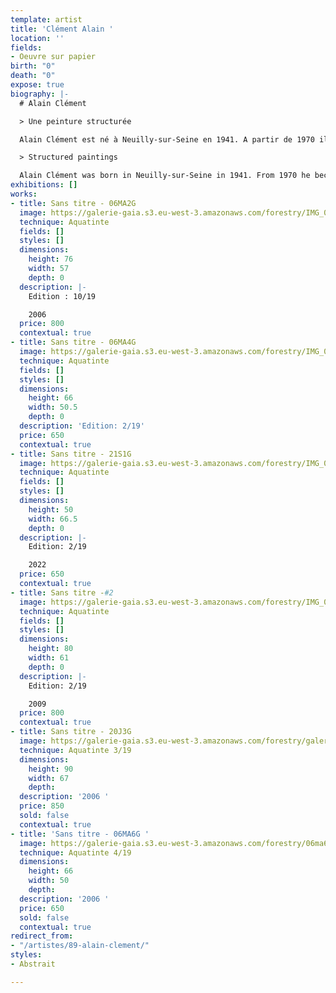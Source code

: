 ```yaml
---
template: artist
title: 'Clément Alain '
location: ''
fields:
- Oeuvre sur papier
birth: "0"
death: "0"
expose: true
biography: |-
  # Alain Clément

  > Une peinture structurée

  Alain Clément est né à Neuilly-sur-Seine en 1941. A partir de 1970 il enseigne à l’école des Beaux-arts de Montpellier. Puis, en 1985, l'artiste prend la direction des Beaux-Arts de Nîmes et quitte ainsi ceux de Montpellier.  Il vit et travaille entre Nîmes, Paris et Berlin. L’artiste développe depuis près de trente ans un portfolio d'œuvres abstraites, parmi lesquelles les sculptures, gravures, et surtout les peintures  réunissent sensibilité, structure, et plaisir optique. Les agencements muraux qu'il réalise sont de grandes lignes colorées, structurant l'environnement qu'ils occupent.

  > Structured paintings

  Alain Clément was born in Neuilly-sur-Seine in 1941. From 1970 he became a teacher at the School of Beaux-Arts in Montpellier. Then, in 1985, the artist took over the direction of the Beaux-Arts of Nîmes and left Montpellier's ones.  He lives and works between Nîmes, Paris and Berlin. For nearly thirty years, the artist has been developing a portfolio of abstract works, among which sculptures, engravings, and especially paintings combine sensitivity, structure, and optical pleasure. The wall arrangements he creates are large colored lines, structuring the environment they occupy.
exhibitions: []
works:
- title: Sans titre - 06MA2G
  image: https://galerie-gaia.s3.eu-west-3.amazonaws.com/forestry/IMG_0078.jpeg
  technique: Aquatinte
  fields: []
  styles: []
  dimensions:
    height: 76
    width: 57
    depth: 0
  description: |-
    Edition : 10/19

    2006
  price: 800
  contextual: true
- title: Sans titre - 06MA4G
  image: https://galerie-gaia.s3.eu-west-3.amazonaws.com/forestry/IMG_0066.jpeg
  technique: Aquatinte
  fields: []
  styles: []
  dimensions:
    height: 66
    width: 50.5
    depth: 0
  description: 'Edition: 2/19'
  price: 650
  contextual: true
- title: Sans titre - 21S1G
  image: https://galerie-gaia.s3.eu-west-3.amazonaws.com/forestry/IMG_0069.jpeg
  technique: Aquatinte
  fields: []
  styles: []
  dimensions:
    height: 50
    width: 66.5
    depth: 0
  description: |-
    Edition: 2/19

    2022
  price: 650
  contextual: true
- title: Sans titre -#2
  image: https://galerie-gaia.s3.eu-west-3.amazonaws.com/forestry/IMG_0163.jpeg
  technique: Aquatinte
  fields: []
  styles: []
  dimensions:
    height: 80
    width: 61
    depth: 0
  description: |-
    Edition: 2/19

    2009
  price: 800
  contextual: true
- title: Sans titre - 20J3G
  image: https://galerie-gaia.s3.eu-west-3.amazonaws.com/forestry/galerie-gaia-alain-clement_sans-titre-1_2020_aquatinte_90-x-67-cm.jpg
  technique: Aquatinte 3/19
  dimensions:
    height: 90
    width: 67
    depth: 
  description: '2006 '
  price: 850
  sold: false
  contextual: true
- title: 'Sans titre - 06MA6G '
  image: https://galerie-gaia.s3.eu-west-3.amazonaws.com/forestry/06ma6g-419.jpg
  technique: Aquatinte 4/19
  dimensions:
    height: 66
    width: 50
    depth: 
  description: '2006 '
  price: 650
  sold: false
  contextual: true
redirect_from:
- "/artistes/89-alain-clement/"
styles:
- Abstrait

---
```

